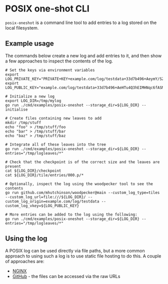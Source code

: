 # POSIX one-shot CLI

`posix-oneshot` is a command line tool to add entries to a log stored on the local filesystem.

## Example usage

The commands below create a new log and add entries to it, and then show a few approaches to inspect the contents of the log.

```shell
# Set the keys via environment variables
export LOG_PRIVATE_KEY="PRIVATE+KEY+example.com/log/testdata+33d7b496+AeymY/SZAX0jZcJ8enZ5FY1Dz+wTML2yWSkK+9DSF3eg"
export LOG_PUBLIC_KEY="example.com/log/testdata+33d7b496+AeHTu4Q3hEIMHNqc6fASMsq3rKNx280NI+oO5xCFkkSx"

# Initialize a new log
export LOG_DIR=/tmp/mylog
go run ./cmd/examples/posix-oneshot --storage_dir=${LOG_DIR} --initialise

# Create files containing new leaves to add
mkdir /tmp/stuff
echo "foo" > /tmp/stuff/foo
echo "bar" > /tmp/stuff/bar
echo "baz" > /tmp/stuff/baz

# Integrate all of these leaves into the tree
go run ./cmd/examples/posix-oneshot --storage_dir=${LOG_DIR} --entries="/tmp/logleaves/*"

# Check that the checkpoint is of the correct size and the leaves are present
cat ${LOG_DIR}/checkpoint
cat ${LOG_DIR}/tile/entries/000.p/*

# Optionally, inspect the log using the woodpecker tool to see the contents
go run github.com/mhutchinson/woodpecker@main --custom_log_type=tiles --custom_log_url=file:///${LOG_DIR}/ --custom_log_origin=example.com/log/testdata --custom_log_vkey=${LOG_PUBLIC_KEY}

# More entries can be added to the log using the following:
go run ./cmd/examples/posix-oneshot --storage_dir=${LOG_DIR} --entries="/tmp/logleaves/*"
```

## Using the log

A POSIX log can be used directly via file paths, but a more common approach to using such a log is to use static file hosting to do this.
A couple of approaches are:
 - [NGINX](https://docs.nginx.com/nginx/admin-guide/web-server/serving-static-content/)
 - [GitHub](https://docs.github.com/en/repositories/working-with-files/using-files/viewing-a-file) - the files can be accessed via the raw URLs
